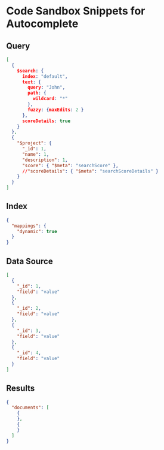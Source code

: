 # Code Sandbox Snippets for Autocomplete
## Query
```json
[
  {
    $search: {
      index: "default",
      text: {
        query: "John",
        path: {
          wildcard: "*"
        },
        fuzzy: {maxEdits: 2 }
      },
      scoreDetails: true
    }
  },
  {
    "$project": {
      "_id": 1,
      "name": 1,
      "description": 1,
      "score": { "$meta": "searchScore" },
      //"scoreDetails": { "$meta": "searchScoreDetails" }
    }
  }
]
```
## Index
```json
{
  "mappings": {
    "dynamic": true
  }
}
```
## Data Source
```json
[
  {
    "_id": 1,
    "field": "value"
  },
  {
    "_id": 2,
    "field": "value"
  },
  {
    "_id": 3,
    "field": "value"
  },
  {
    "_id": 4,
    "field": "value"
  }
]
```
## Results
```json
{
  "documents": [
    {
    },
    {
    }
  ]
}
```
